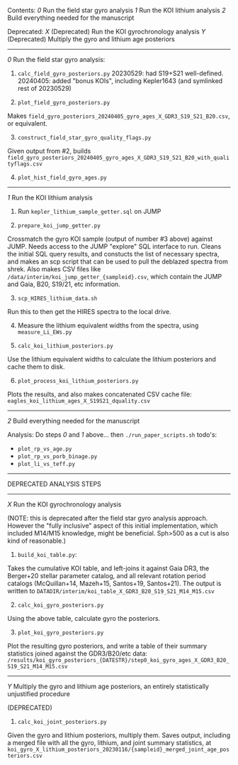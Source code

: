 Contents:
_0_ Run the field star gyro analysis
_1_ Run the KOI lithium analysis
_2_ Build everything needed for the manuscript

Deprecated:
_X_ (Deprecated) Run the KOI gyrochronology analysis
_Y_ (Deprecated) Multiply the gyro and lithium age posteriors

--------------------
_0_ Run the field star gyro analysis:

1. `calc_field_gyro_posteriors.py`
  20230529: had S19+S21 well-defined.
  20240405: added "bonus KOIs", including Kepler1643 (and symlinked rest of 20230529)

2. `plot_field_gyro_posteriors.py`

  Makes `field_gyro_posteriors_20240405_gyro_ages_X_GDR3_S19_S21_B20.csv`, or equivalent.

3. `construct_field_star_gyro_quality_flags.py`

  Given output from #2, builds
  `field_gyro_posteriors_20240405_gyro_ages_X_GDR3_S19_S21_B20_with_qualityflags.csv`

4. `plot_hist_field_gyro_ages.py`

--------------------
_1_ Run the KOI lithium analysis

1. Run `kepler_lithium_sample_getter.sql` on JUMP

2. `prepare_koi_jump_getter.py`

Crossmatch the gyro KOI sample (output of number #3 above) against JUMP.  Needs
access to the JUMP "explore" SQL interface to run.  Cleans the initial SQL
query results, and constucts the list of necessary spectra, and makes an scp
script that can be used to pull the deblazed spectra from shrek.
Also makes CSV files like `/data/interim/koi_jump_getter_{sampleid}.csv`, which
contain the JUMP and Gaia, B20, S19/21, etc information.

3. `scp_HIRES_lithium_data.sh`

Run this to then get the HIRES spectra to the local drive.

4.  Measure the lithium equivalent widths from the spectra, using
    `measure_Li_EWs.py`

5. `calc_koi_lithium_posteriors.py`

Use the lithium equivalent widths to calculate the lithium posteriors and cache
them to disk.

6. `plot_process_koi_lithium_posteriors.py`

Plots the results, and also makes concatenated CSV cache file:
`eagles_koi_lithium_ages_X_S19S21_dquality.csv`

--------------------
_2_ Build everything needed for the manuscript

Analysis:
  Do steps _0_ and _1_ above... then `./run_paper_scripts.sh`
todo's:
* `plot_rp_vs_age.py`
* `plot_rp_vs_porb_binage.py`
* `plot_li_vs_teff.py`


------------------------------------------
DEPRECATED ANALYSIS STEPS

--------------------
_X_ Run the KOI gyrochronology analysis

  (NOTE: this is deprecated after the field star gyro analysis approach.
  However the "fully inclusive" aspect of this initial implementation, which
  included M14/M15 knowledge, might be beneficial.  Sph>500 as a cut is also kind
  of reasonable.)

  1. `build_koi_table.py`:

  Takes the cumulative KOI table, and left-joins it against Gaia DR3, the
  Berger+20 stellar parameter catalog, and all relevant rotation period catalogs
  (McQuillan+14, Mazeh+15, Santos+19, Santos+21).  The output is written to
  `DATADIR/interim/koi_table_X_GDR3_B20_S19_S21_M14_M15.csv`

  2. `calc_koi_gyro_posteriors.py`

  Using the above table, calculate gyro the posteriors.

  3. `plot_koi_gyro_posteriors.py`

  Plot the resulting gyro posteriors, and write a table of their summary
  statistics joined against the GDR3/B20/etc data:
  `/results/koi_gyro_posteriors_{DATESTR}/step0_koi_gyro_ages_X_GDR3_B20_S19_S21_M14_M15.csv`

--------------------
_Y_ Multiply the gyro and lithium age posteriors, an entirely statistically unjustified procedure

(DEPRECATED)

  1. `calc_koi_joint_posteriors.py`

  Given the gyro and lithium posteriors, multiply them.  Saves output, including
  a merged file with all the gyro, lithium, and joint summary statistics, at 
  `koi_gyro_X_lithium_posteriors_20230116/{sampleid}_merged_joint_age_posteriors.csv`


